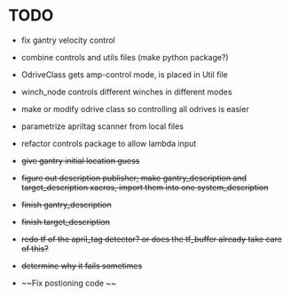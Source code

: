 # TODO

- fix gantry velocity control
- combine controls and utils files (make python package?)
- OdriveClass gets amp-control mode, is placed in Util file
- winch_node controls different winches in different modes
- make or modify odrive class so controlling all odrives is easier
- parametrize apriltag scanner from local files
- refactor controls package to allow lambda input

- ~~give gantry initial location guess~~
- ~~figure out description publisher; make gantry_description and target_description xacros, import them into one system_description~~
- ~~finish gantry_description~~
- ~~finish target_description~~
- ~~redo tf of the april_tag detector? or does the tf_buffer already take care of this?~~
- ~~determine why it fails sometimes~~
- ~~Fix postioning code ~~